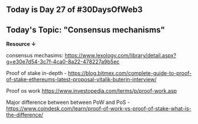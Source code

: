 ## Today is Day 27 of #30DaysOfWeb3
## Today's Topic: "Consensus mechanisms"
**Resource ↓**

consensus mechasims: https://www.lexology.com/library/detail.aspx?g=e30e7d54-3c7f-4ca0-8a22-478227a9b5ec

Proof of stake in-depth - https://blog.bitmex.com/complete-guide-to-proof-of-stake-ethereums-latest-proposal-vitalik-buterin-interview/

Proof os work https://www.investopedia.com/terms/p/proof-work.asp

Major difference between between PoW and PoS - https://www.coindesk.com/learn/proof-of-work-vs-proof-of-stake-what-is-the-difference/
